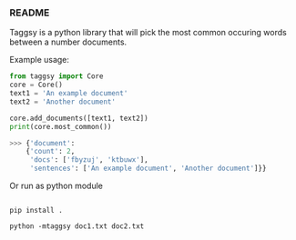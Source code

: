 ### README


Taggsy is a python library that will pick the most common occuring words between a number documents.

Example usage: 

```python
from taggsy import Core
core = Core()
text1 = 'An example document'
text2 = 'Another document'

core.add_documents([text1, text2])
print(core.most_common())

>>> {'document': 
    {'count': 2,
     'docs': ['fbyzuj', 'ktbuwx'],
     'sentences': ['An example document', 'Another document']}}
```

Or run as python module

```shell

pip install . 

python -mtaggsy doc1.txt doc2.txt 
```


